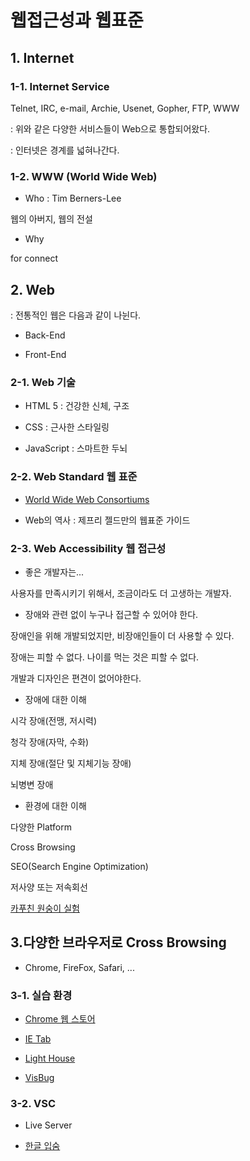 # 웹접근성과 웹표준

## 1. Internet

### 1-1. Internet Service

Telnet, IRC, e-mail, Archie, Usenet, Gopher, FTP, WWW

: 위와 같은 다양한 서비스들이 Web으로 통합되어왔다.

: 인터넷은 경계를 넓혀나간다.

### 1-2. WWW (World Wide Web)

- Who : Tim Berners-Lee

웹의 아버지, 웹의 전설

- Why

for connect

###

## 2. Web

: 전통적인 웹은 다음과 같이 나뉜다.

- Back-End

- Front-End

### 2-1. Web 기술

- HTML 5 : 건강한 신체, 구조

- CSS : 근사한 스타일링

- JavaScript : 스마트한 두뇌

### 2-2. Web Standard 웹 표준

- [World Wide Web Consortiums](https://www.w3.org/)

- Web의 역사 : 제프리 젤드만의 웹표준 가이드

### 2-3. Web Accessibility 웹 접근성

- 좋은 개발자는...

사용자를 만족시키기 위해서, 조금이라도 더 고생하는 개발자.

- 장애와 관련 없이 누구나 접근할 수 있어야 한다.

장애인을 위해 개발되었지만, 비장애인들이 더 사용할 수 있다.

장애는 피할 수 없다. 나이를 먹는 것은 피할 수 없다.

개발과 디자인은 편견이 없어야한다.

- 장애에 대한 이해

시각 장애(전맹, 저시력)

청각 장애(자막, 수화)

지체 장애(절단 및 지체기능 장애)

뇌병변 장애

- 환경에 대한 이해

다양한 Platform

Cross Browsing

SEO(Search Engine Optimization)

저사양 또는 저속회선

[카푸친 원숭이 실험](https://youtu.be/llQSJ6GLNwM)

## 3.다양한 브라우저로 Cross Browsing

- Chrome, FireFox, Safari, ...

### 3-1. 실습 환경

- [Chrome 웹 스토어](https://chrome.google.com/webstore/category/extensions)

- [IE Tab](https://chrome.google.com/webstore/detail/ie-tab/hehijbfgiekmjfkfjpbkbammjbdenadd/related?hl=ko)

- [Light House](https://chrome.google.com/webstore/detail/lighthouse/blipmdconlkpinefehnmjammfjpmpbjk)

- [VisBug](https://chrome.google.com/webstore/detail/visbug/cdockenadnadldjbbgcallicgledbeoc/related?hl=ko)

### 3-2. VSC

- Live Server

- [한글 입숨](http://hangul.thefron.me/)
